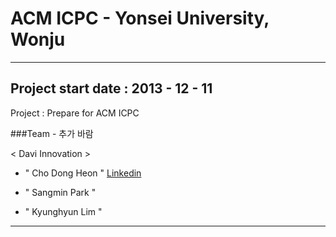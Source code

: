 # ACM ICPC - Yonsei University, Wonju

---

## Project start date : 2013 - 12 - 11

Project : Prepare for ACM ICPC

###Team - 추가 바람

< Davi Innovation >

- " Cho Dong Heon "
[Linkedin](http://kr.linkedin.com/in/dongheoncho/en)

- " Sangmin Park "

- " Kyunghyun Lim "
 


---
